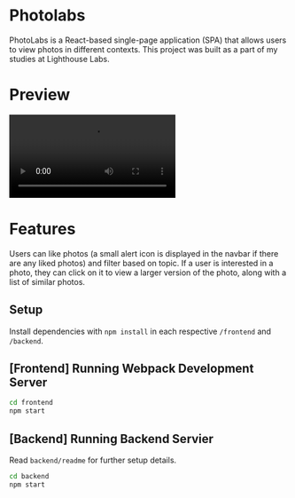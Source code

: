# Photolabs

PhotoLabs is a React-based single-page application (SPA) that allows users to view photos in different contexts.
This project was built as a part of my studies at Lighthouse Labs.

# Preview
![Preview](./docs/PhotoLabs.mp4)

# Features

 Users can like photos (a small alert icon is displayed in the navbar if there are any liked photos) and filter based on topic. 
 If a user is interested in a photo, they can click on it to view a larger version of the photo, along with a list of similar photos.

## Setup

Install dependencies with `npm install` in each respective `/frontend` and `/backend`.

## [Frontend] Running Webpack Development Server

```sh
cd frontend
npm start
```

## [Backend] Running Backend Servier

Read `backend/readme` for further setup details.

```sh
cd backend
npm start
```

